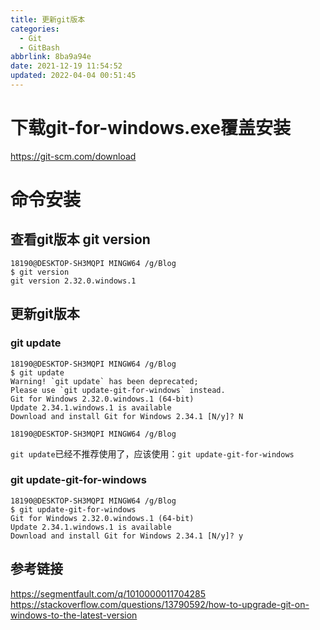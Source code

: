 ```yaml
---
title: 更新git版本
categories: 
  - Git
  - GitBash
abbrlink: 8ba9a94e
date: 2021-12-19 11:54:52
updated: 2022-04-04 00:51:45
---
```

# 下载git-for-windows.exe覆盖安装
https://git-scm.com/download

# 命令安装
## 查看git版本 git version
```
18190@DESKTOP-SH3MQPI MINGW64 /g/Blog
$ git version
git version 2.32.0.windows.1

```
<!-- more -->

## 更新git版本
### git update
```
18190@DESKTOP-SH3MQPI MINGW64 /g/Blog
$ git update
Warning! `git update` has been deprecated;
Please use `git update-git-for-windows` instead.
Git for Windows 2.32.0.windows.1 (64-bit)
Update 2.34.1.windows.1 is available
Download and install Git for Windows 2.34.1 [N/y]? N

18190@DESKTOP-SH3MQPI MINGW64 /g/Blog

```
`git update`已经不推荐使用了，应该使用：`git update-git-for-windows`

### git update-git-for-windows
```
18190@DESKTOP-SH3MQPI MINGW64 /g/Blog
$ git update-git-for-windows
Git for Windows 2.32.0.windows.1 (64-bit)
Update 2.34.1.windows.1 is available
Download and install Git for Windows 2.34.1 [N/y]? y
```

## 参考链接
https://segmentfault.com/q/1010000011704285
https://stackoverflow.com/questions/13790592/how-to-upgrade-git-on-windows-to-the-latest-version

